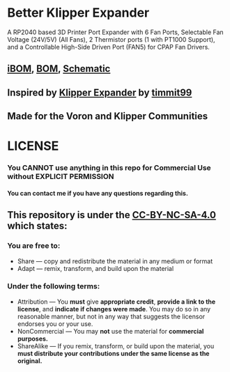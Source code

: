 # Better Klipper Expander
 A RP2040 based 3D Printer Port Expander with 6 Fan Ports, Selectable Fan Voltage (24V/5V) (All Fans), 2 Thermistor ports (1 with PT1000 Support), and a Controllable High-Side Driven Port (FAN5) for CPAP Fan Drivers.

## [iBOM](https://htmlpreview.github.io/?https://github.com/Fisheiyy/Better-Klipper-Expander/blob/main/ibom.html), [BOM](https://docs.google.com/spreadsheets/d/1mPUtkNYWScB2l85k0YQtJtEaqjWuknqn7hNMz57VFFw/edit#gid=1487594272), [Schematic](https://github.com/Fisheiyy/Better-Klipper-Expander/blob/main/better-klipper-expander.pdf)

## Inspired by [Klipper Expander](https://github.com/timmit99/Klipper-Expander) by [timmit99](https://github.com/timmit99)
## Made for the Voron and Klipper Communities

# LICENSE
 ### **You CANNOT use anything in this repo for Commercial Use without EXPLICIT PERMISSION**
 #### You can contact me if you have any questions regarding this.
 ## This repository is under the [CC-BY-NC-SA-4.0](https://creativecommons.org/licenses/by-nc-sa/4.0) which states:
 ### You are free to:
   - Share — copy and redistribute the material in any medium or format
   - Adapt — remix, transform, and build upon the material

 ### Under the following terms:
  - Attribution — You **must** give **appropriate credit**, **provide a link to the license**, and **indicate if changes were made**. You may do so in any reasonable manner, but not in     any way that suggests the licensor endorses you or your use.
  - NonCommercial — You may **not** use the material for **commercial purposes.**
  - ShareAlike — If you remix, transform, or build upon the material, you **must distribute your contributions under the same license as the original.**